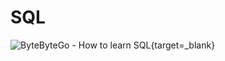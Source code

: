 # SQL

![ByteByteGo - How to learn SQL](https://media.licdn.com/dms/image/v2/D4E22AQFQyF5X6ZYgYQ/feedshare-shrink_2048_1536/feedshare-shrink_2048_1536/0/1731258202144?e=1736985600&v=beta&t=zlJB4ZKDgctzPJ7UqQ1sJweow0zzZkGV8kzGnNc-s5A){target=_blank}
